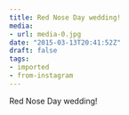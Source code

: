```yaml
---
title: Red Nose Day wedding!
media:
- url: media-0.jpg
date: "2015-03-13T20:41:52Z"
draft: false
tags:
- imported
- from-instagram
---
```

Red Nose Day wedding!
